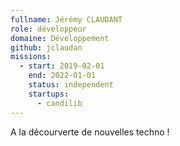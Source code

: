 ```yaml
---
fullname: Jérémy CLAUDANT
role: développeur
domaine: Développement
github: jclaudan
missions:
  - start: 2019-02-01
    end: 2022-01-01
    status: independent
    startups:
      - candilib
---
```

A la décourverte de nouvelles techno !
